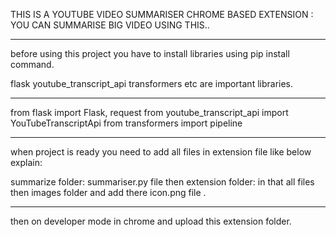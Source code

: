 THIS IS A YOUTUBE VIDEO SUMMARISER CHROME BASED EXTENSION :
YOU CAN SUMMARISE BIG VIDEO USING THIS..


**************************************************************************
before using this project you have to install libraries using
pip install command.

flask
youtube_transcript_api
transformers
etc are important libraries.
*************************************************************************
from flask import Flask, request
from youtube_transcript_api import YouTubeTranscriptApi
from transformers import pipeline
**************************************************************************************************
when project is ready you need to add all files in extension file like below explain:

summarize folder:
summariser.py file  then
                   extension folder:
                             in that all files 
                                           then images folder and add there icon.png file .


**********************************************************************************************************
then on developer mode in chrome and upload this extension folder.
